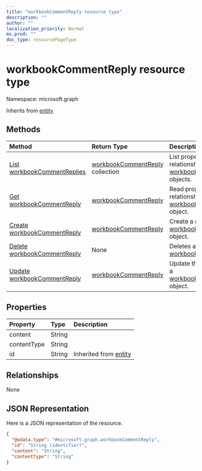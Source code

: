 ```yaml
---
title: "workbookCommentReply resource type"
description: ""
author: ""
localization_priority: Normal
ms.prod: ""
doc_type: resourcePageType
---
```


# workbookCommentReply resource type


Namespace: microsoft.graph




Inherits from [entity](../resources/entity.md)

## Methods
|Method|Return Type|Description|
|:---|:---|:---|
|[List workbookCommentReplies](../api/workbookcommentreply-list.md)|[workbookCommentReply](../resources/workbookcommentreply.md) collection|List properties and relationships of the [workbookCommentReply](../resources/workbookcommentreply.md) objects.|
|[Get workbookCommentReply](../api/workbookcommentreply-get.md)|[workbookCommentReply](../resources/workbookcommentreply.md)|Read properties and relationships of the [workbookCommentReply](../resources/workbookcommentreply.md) object.|
|[Create workbookCommentReply](../api/workbookcommentreply-create.md)|[workbookCommentReply](../resources/workbookcommentreply.md)|Create a new [workbookCommentReply](../resources/workbookcommentreply.md) object.|
|[Delete workbookCommentReply](../api/workbookcommentreply-delete.md)|None|Deletes a [workbookCommentReply](../resources/workbookcommentreply.md).|
|[Update workbookCommentReply](../api/workbookcommentreply-update.md)|[workbookCommentReply](../resources/workbookcommentreply.md)|Update the properties of a [workbookCommentReply](../resources/workbookcommentreply.md) object.|

## Properties
|Property|Type|Description|
|:---|:---|:---|
|content|String||
|contentType|String||
|id|String| Inherited from [entity](../resources/entity.md)|

## Relationships
None

## JSON Representation
Here is a JSON representation of the resource.
<!-- {
  "blockType": "resource",
  "keyProperty": "id",
  "@odata.type": "microsoft.graph.workbookCommentReply",
  "baseType": "microsoft.graph.entity",
  "openType": false
}
-->
``` json
{
  "@odata.type": "#microsoft.graph.workbookCommentReply",
  "id": "String (identifier)",
  "content": "String",
  "contentType": "String"
}
```

